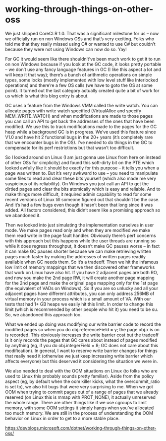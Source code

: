 <h1>working-through-things-on-other-oss</h1>

We just shipped CoreCLR 1.0. That was a significant milestone for us – now we officially run on non Windows OSs and that’s very exciting. 
Folks who told me that they really missed using C# or wanted to use C# but couldn’t because they were not using Windows can now do so. Yay!

For GC it would seem like there shouldn’t’ve been much work to get it to run on non Windows because if you look at the GC code, it looks pretty portable – we don’t use any fancy 
language features in GC (I like this aspect a lot and will keep it that way); there’s a bunch of arithmetic operations on simple types, 
some locks (mostly implemented with low level stuff like Interlocked operations) and there’re a few OS calls (we have to goto the OS at some point). 
It turned out the last category actually created quite a bit of work for us which is what this blog entry is about.

GC uses a feature from the Windows VMM called the write watch. You can allocate pages with write watch specified (VirtualAlloc and specify MEM_WRITE_WATCH) and 
when modifications are made to those pages you can call an API to get back the addresses of the ones that have been modified. 
We use this to track modifications made to the pages for the GC heap while a background GC is in progress. 
We’ve used this feature since V1.0 and have hit 2 functional bugs in the 20+ years (it’s completely rare that we encounter bugs in the OS). 
I’ve needed to do things in the GC to compensate for its perf restrictions but that wasn’t too difficult.

So I looked around on Linux (I am just gonna use Linux from here on instead of other OSs for simplicity) and found this soft-dirty bit 
on the PTE which looked awfully like it should be exactly for this purpose – it tells you when a page was written to. 
But it’s very awkward to use – you need to manipulate some files to read and clear these bits yourself 
(which also made me very suspicious of its reliability). On Windows you just call an API to get the dirtied pages and clear the bits atomically which is easy and reliable. 
And to make things more difficult, it required admin capability to read for some recent versions of Linux till someone figured out that shouldn’t be the case. 
And it’s had a few bugs even though it hasn’t been that long since it was added. All factors considered, this didn’t seem like a promising approach so we abandoned it.

Then we looked into just simulating the implementation ourselves in user mode. 
We make pages read only and when they are modified we make them read write in the page fault handler. 
Obviously there’s perf concerns with this approach but this happens while the user threads are running so while it does regress throughput, 
it doesn’t make GC pauses worse – in fact it can make GC pauses shorter because we can make retrieving written pages much faster 
by making the addresses of written pages readily available when GC needs them. So it’s a tradeoff. 
Then we hit the infamous low limit of memory mappings that we then discovered other frameworks that work on Linux have also hit. 
If you have 2 adjacent pages are both RO, and now you make the 2nd page RW, 
it will create another page mapping for the 2nd page and make the original page mapping only for the 1st page (the equivalent of VADs on Windows). 
So if you are so unlucky and all your adjacent pages have different attributes, 
you can only address 256MB of virtual memory in your process which is a small amount of VA. 
With our tests that had 1+ GB heaps we easily hit this limit. In order to change this limit (which is recommended by other people who hit it) you need to be su. 
So, we abandoned this approach too.

What we ended up doing was modifying our write barrier code to record the modified pages so when you do obj.referenceField = y; the page obj.x is on is recorded. 
This obviously increases the write barrier cost but the tradeoff is it only records the pages that GC cares about instead of pages modified by anything 
(eg, if you do obj.integerField = 8; GC does not care about this modification). In general, 
I want to reserve write barrier changes for things that really need it (otherwise we just keep increasing write barrier which affects everyone) 
but this deserved it considering the situation we were in.

We also needed to deal with the OOM situations on Linux (to folks who are used to Linux this probably sounds pretty familiar). 
Aside from the policy aspect (eg, by default when the oom killer kicks, what the overcommit_ratio is set to), 
we also hit bugs that were very surprising to me. When we got OOM when trying to commit pages out of a range of pages that we already reserved (on Linux this is mmap with PROT_NONE), it actually unreserved the whole range. There are other things like if we use cgroups to limit memory, with some OOM settings it simply hangs when you’ve allocated too much memory. We are still in the process of understanding the OOM behavior on Linux in order to get to a more stable place.

https://devblogs.microsoft.com/dotnet/working-through-things-on-other-oss/